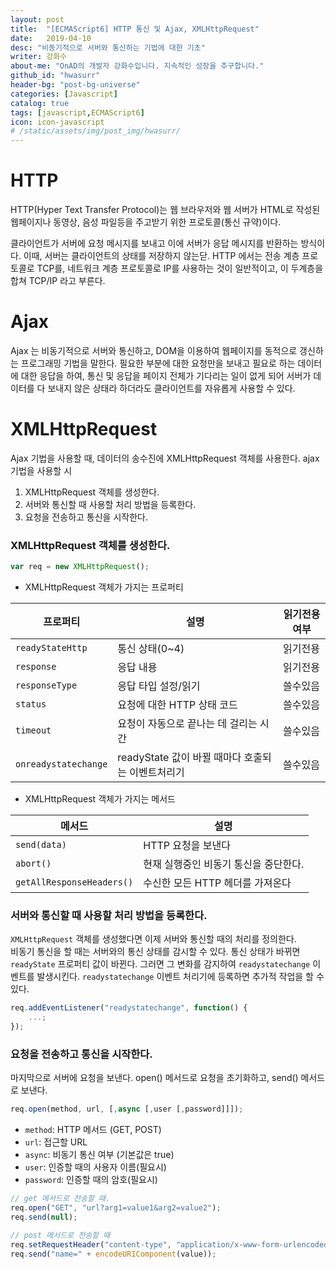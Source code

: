 ```yaml
---
layout: post
title:  "[ECMAScript6] HTTP 통신 및 Ajax, XMLHttpRequest"
date:   2019-04-10
desc: "비동기적으로 서버와 통신하는 기법에 대한 기초"
writer: 강화수
about-me: "OnAD의 개발자 강화수입니다. 지속적인 성장을 추구합니다."
github_id: "hwasurr"
header-bg: "post-bg-universe"
categories: [Javascript]
catalog: true
tags: [javascript,ECMAScript6]
icon: icon-javascript
# /static/assets/img/post_img/hwasurr/
---
```


# HTTP

HTTP(Hyper Text Transfer Protocol)는 웹 브라우저와 웹 서버가 HTML로 작성된 웹페이지나 동영상, 음성 파일등을 주고받기 위한 프로토콜(통신 규약)이다.  

클라이언트가 서버에 요청 메시지를 보내고 이에 서버가 응답 메시지를 반환하는 방식이다. 이때, 서버는 클라이언트의 상태를 저장하지 않는닫. HTTP 에서는 전송 계층 프로토콜로 TCP를, 네트워크 계층 프로토콜로 IP를 사용하는 것이 일반적이고, 이 두계층을 합쳐 TCP/IP 라고 부른다.  

# Ajax

Ajax 는 비동기적으로 서버와 통신하고, DOM을 이용하여 웹페이지를 동적으로 갱신하는 프로그래밍 기법을 말한다. 필요한 부분에 대한 요청만을 보내고 필요로 하는 데이터에 대한 응답을 하여, 통신 및 응답을 페이지 전체가 기다리는 일이 없게 되어 서버가 데이터를 다 보내지 않은 상태라 하더라도 클라이언트를 자유롭게 사용할 수 있다.

# XMLHttpRequest

Ajax 기법을 사용할 때, 데이터의 송수진에 XMLHttpRequest 객체를 사용한다. ajax 기법을 사용할 시  

1. XMLHttpRequest 객체를 생성한다.
2. 서버와 통신할 때 사용할 처리 방법을 등록한다.
3. 요청을 전송하고 통신을 시작한다.

### XMLHttpRequest 객체를 생성한다.

~~~js
var req = new XMLHttpRequest();
~~~

- XMLHttpRequest 객체가 가지는 프로퍼티

| 프로퍼티                 | 설명                               | 읽기전용여부 |
| -------------------- | -------------------------------- | ------ |
| `readyStateHttp`     | 통신 상태(0~4)                       | 읽기전용   |
| `response`           | 응답 내용                            | 읽기전용   |
| `responseType`       | 응답 타입 설정/읽기                      | 쓸수있음   |
| `status`             | 요청에 대한 HTTP 상태 코드                | 쓸수있음   |
| `timeout`            | 요청이 자동으로 끝나는 데 걸리는 시간            | 쓸수있음   |
| `onreadystatechange` | readyState 값이 바뀔 때마다 호출되는 이벤트처리기 | 쓸수있음   |

- XMLHttpRequest 객체가 가지는 메서드

| 메서드                       | 설명                    |
| ------------------------- | --------------------- |
| `send(data)`              | HTTP 요청을 보낸다          |
| `abort()`                 | 현재 실행중인 비동기 통신을 중단한다. |
| `getAllResponseHeaders()` | 수신한 모든 HTTP 헤더를 가져온다  |

### 서버와 통신할 때 사용할 처리 방법을 등록한다.

`XMLHttpRequest` 객체를 생성했다면 이제 서버와 통신할 때의 처리를 정의한다.  
비동기 통신을 할 때는 서버와의 통신 상태를 감시할 수 있다. 통신 상태가 바뀌면 `readyState` 프로퍼티 값이 바뀐다. 그러면 그 변화를 감지하여 `readystatechange` 이벤트를 발생시킨다. `readystatechange` 이벤트 처리기에 등록하면 추가적 작업을 할 수 있다.

~~~js
req.addEventListener("readystatechange", function() {
    ...;
});
~~~

### 요청을 전송하고 통신을 시작한다.

마지막으로 서버에 요청을 보낸다. open() 메서드로 요청을 초기화하고, send() 메서드로 보낸다.

~~~js
req.open(method, url, [,async [,user [,password]]]);
~~~

- `method`: HTTP 메서드 (GET, POST)
- `url`: 접근할 URL
- `async`: 비동기 통신 여부 (기본값은 true)
- `user`: 인증할 때의 사용자 이름(필요시)
- `password`: 인증할 때의 암호(필요시)

~~~js
// get 메서드로 전송할 때.
req.open("GET", "url?arg1=value1&arg2=value2");
req.send(null);

// post 메서드로 전송할 때
req.setRequestHeader("content-type", "application/x-www-form-urlencoded");
req.send("name=" + encodeURIComponent(value));
~~~